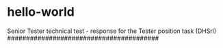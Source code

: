 # hello-world
Senior Tester technical test - response
for the Tester position task (DHSrl)
########################################
